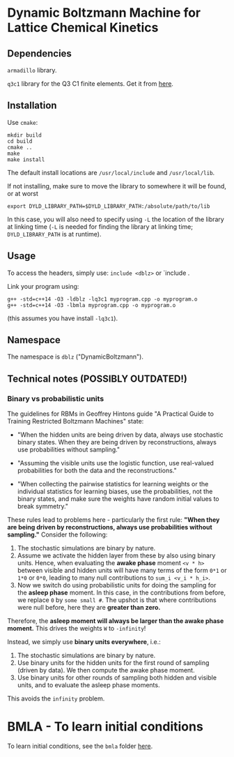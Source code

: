 # Dynamic Boltzmann Machine for Lattice Chemical Kinetics

## Dependencies

`armadillo` library.

`q3c1` library for the Q3 C1 finite elements. Get it from [here](https://github.com/smrfeld/Q3-C1-Finite-Elements).

## Installation

Use `cmake`:
```
mkdir build
cd build
cmake ..
make
make install
```
The default install locations are `/usr/local/include` and `/usr/local/lib`.

If not installing, make sure to move the library to somewhere it will be found, or at worst
```
export DYLD_LIBRARY_PATH=$DYLD_LIBRARY_PATH:/absolute/path/to/lib
```
In this case, you will also need to specify using `-L` the location of the library at linking time (`-L` is needed for finding the library at linking time; `DYLD_LIBRARY_PATH` is at runtime).

## Usage

To access the headers, simply use: `include <dblz>` or `include <bmla>. 

Link your program using:
```
g++ -std=c++14 -O3 -ldblz -lq3c1 myprogram.cpp -o myprogram.o
g++ -std=c++14 -O3 -lbmla myprogram.cpp -o myprogram.o
```
(this assumes you have install `-lq3c1`).

## Namespace

The namespace is `dblz` ("DynamicBoltzmann").

## Technical notes (POSSIBLY OUTDATED!)

### Binary vs probabilistic units

The guidelines for RBMs in Geoffrey Hintons guide "A Practical Guide to Training Restricted Boltzmann Machines" state:
* "When the hidden units are being driven by data, always use stochastic binary states. When they are being driven by reconstructions, always use probabilities without sampling."

* "Assuming the visible units use the logistic function, use real-valued probabilities for both the data and the reconstructions."

* "When collecting the pairwise statistics for learning weights or the individual statistics for learning biases, use the probabilities, not the binary states, and make sure the weights have random initial values to break symmetry."

These rules lead to problems here - particularly the first rule: **"When they are being driven by reconstructions, always use probabilities without sampling."** Consider the following:

1. The stochastic simulations are binary by nature. 
2. Assume we activate the hidden layer from these by also using binary units. Hence, when evaluating the **awake phase** moment `<v * h>` between visible and hidden units will have many terms of the form `0*1` or `1*0` or `0*0`, leading to many null contributions to `sum_i <v_i * h_i>`.
3. Now we switch do using probabilistic units for doing the sampling for the **asleep phase** moment. In this case, in the contributions from before, we replace `0` by `some small #`. The upshot is that where contributions were null before, here they are **greater than zero.**

Therefore, the **asleep moment will always be larger than the awake phase moment.** This drives the weights `W` to `-infinity`!

Instead, we simply use **binary units everywhere**, i.e.:
1. The stochastic simulations are binary by nature. 
2. Use binary units for the hidden units for the first round of sampling (driven by data). We then compute the awake phase moment.
3. Use binary units for other rounds of sampling both hidden and visible units, and to evaluate the asleep phase moments.

This avoids the `infinity` problem.

# BMLA - To learn initial conditions

To learn initial conditions, see the `bmla` folder [here](bmla).